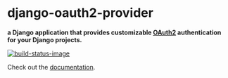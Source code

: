# django-oauth2-provider

**a Django application that provides customizable [OAuth2][oauth2] authentication for your Django projects.**

[![build-status-image]][travis]

Check out the [documentation][doc].


[build-status-image]: https://secure.travis-ci.org/dulaccc/django-oauth2-provider.png?branch=master
[travis]: http://travis-ci.org/dulaccc/django-oauth2-provider?branch=master
[oauth2]: http://tools.ietf.org/html/rfc6749
[doc]: https://django-oauth2-provider-dulaccc.readthedocs.org/en/latest/